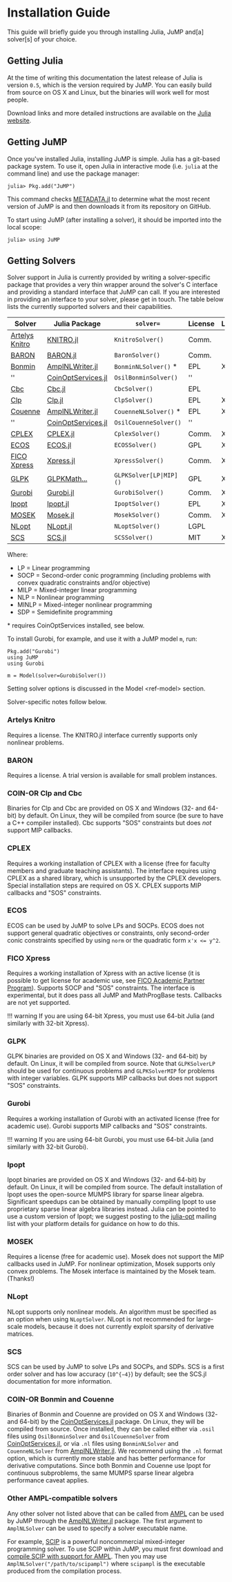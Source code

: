 Installation Guide
==================

This guide will briefly guide you through installing Julia, JuMP and\[a\] solver\[s\] of your choice.

Getting Julia
-------------

At the time of writing this documentation the latest release of Julia is version `0.5`, which is the version required by JuMP. You can easily build from source on OS X and Linux, but the binaries will work well for most people.

Download links and more detailed instructions are available on the [Julia website](http://julialang.org).

Getting JuMP
------------

Once you've installed Julia, installing JuMP is simple. Julia has a git-based package system. To use it, open Julia in interactive mode (i.e. `julia` at the command line) and use the package manager:

    julia> Pkg.add("JuMP")

This command checks [METADATA.jl](https://github.com/JuliaLang/METADATA.jl) to determine what the most recent version of JuMP is and then downloads it from its repository on GitHub.

To start using JuMP (after installing a solver), it should be imported into the local scope:

    julia> using JuMP

Getting Solvers
---------------

Solver support in Julia is currently provided by writing a solver-specific package that provides a very thin wrapper around the solver's C interface and providing a standard interface that JuMP can call. If you are interested in providing an interface to your solver, please get in touch. The table below lists the currently supported solvers and their capabilities.


| Solver                                                                           | Julia Package                                                                   | `solver=`                 | License     | LP    | SOCP  | MILP  | NLP   | MINLP | SDP   |
| -------------------------------------------------------------------------------- | ------------------------------------------------------------------------------- | ------------------------- | ----------- | ----- | ----- | ----- | ----- | ----- | ----- |
| [Artelys Knitro](http://artelys.com/en/optimization-tools/knitro)                | [KNITRO.jl](https://github.com/JuliaOpt/KNITRO.jl)                              | `KnitroSolver()`          |  Comm.      |       |       |       | X     | X     |       |
| [BARON](http://archimedes.cheme.cmu.edu/?q=baron>)                               | [BARON.jl](https://github.com/joehuchette/BARON.jl)                             | `BaronSolver()`           |  Comm.      |       |       |       | X     | X     |       |
| [Bonmin](https://projects.coin-or.org/Bonmin)                                    | [AmplNLWriter.jl](https://github.com/JackDunnNZ/AmplNLWriter.jl)                | `BonminNLSolver()` *      |  EPL        | X     |       | X     | X     | X     |       |
| ''                                                                               | [CoinOptServices.jl](https://github.com/JuliaOpt/CoinOptServices.jl)            | `OsilBonminSolver()`      |  ''         |       |       |       |       |       |       |
| [Cbc](https://projects.coin-or.org/Cbc)                                          | [Cbc.jl](https://github.com/JuliaOpt/Cbc.jl)                                    | `CbcSolver()`             |  EPL        |       |       | X     |       |       |       |
| [Clp](https://projects.coin-or.org/Clp)                                          | [Clp.jl](https://github.com/JuliaOpt/Clp.jl)                                    | `ClpSolver()`             |  EPL        | X     |       |       |       |       |       |
| [Couenne](https://projects.coin-or.org/Couenne)                                  | [AmplNLWriter.jl](https://github.com/JackDunnNZ/AmplNLWriter.jl)                | `CouenneNLSolver()` *     |  EPL        | X     |       | X     | X     | X     |       |
| ''                                                                               | [CoinOptServices.jl](https://github.com/JuliaOpt/CoinOptServices.jl)            | `OsilCouenneSolver()`     |  ''         |       |       |       |       |       |       |
| [CPLEX](http://www-01.ibm.com/software/commerce/optimization/cplex-optimizer/)   | [CPLEX.jl](https://github.com/JuliaOpt/CPLEX.jl)                                | `CplexSolver()`           |  Comm.      | X     | X     | X     |       |       |       |
| [ECOS](https://github.com/ifa-ethz/ecos)                                         | [ECOS.jl](https://github.com/JuliaOpt/ECOS.jl)                                  | `ECOSSolver()`            |  GPL        | X     | X     |       |       |       |       |
| [FICO Xpress](http://www.fico.com/en/products/fico-xpress-optimization-suite)    | [Xpress.jl](https://github.com/JuliaOpt/Xpress.jl)                              | `XpressSolver()`          |  Comm.      | X     | X     | X     |       |       |       |
| [GLPK](http://www.gnu.org/software/glpk/)                                        | [GLPKMath...](https://github.com/JuliaOpt/GLPKMathProgInterface.jl)             | `GLPKSolver[LP\|MIP]()`   |  GPL        | X     |       | X     |       |       |       |
| [Gurobi](http://gurobi.com)                                                      | [Gurobi.jl](https://github.com/JuliaOpt/Gurobi.jl)                              | `GurobiSolver()`          |  Comm.      | X     | X     | X     |       |       |       |
| [Ipopt](https://projects.coin-or.org/Ipopt)                                      | [Ipopt.jl](https://github.com/JuliaOpt/Ipopt.jl)                                | `IpoptSolver()`           |  EPL        | X     |       |       | X     |       |       |
| [MOSEK](http://www.mosek.com/)                                                   | [Mosek.jl](https://github.com/JuliaOpt/Mosek.jl)                                | `MosekSolver()`           |  Comm.      | X     | X     | X     | X     |       | X     |
| [NLopt](http://ab-initio.mit.edu/wiki/index.php/NLopt)                           | [NLopt.jl](https://github.com/JuliaOpt/NLopt.jl)                                | `NLoptSolver()`           |  LGPL       |       |       |       | X     |       |       |
| [SCS](https://github.com/cvxgrp/scs>)                                            | [SCS.jl](https://github.com/JuliaOpt/SCS.jl)                                    | `SCSSolver()`             |  MIT        | X     | X     |       |       |       | X     |


Where:

-   LP = Linear programming
-   SOCP = Second-order conic programming (including problems with convex quadratic constraints and/or objective)
-   MILP = Mixed-integer linear programming
-   NLP = Nonlinear programming
-   MINLP = Mixed-integer nonlinear programming
-   SDP = Semidefinite programming 

\* requires CoinOptServices installed, see below.

To install Gurobi, for example, and use it with a JuMP model `m`, run:

    Pkg.add("Gurobi")
    using JuMP
    using Gurobi

    m = Model(solver=GurobiSolver())

Setting solver options is discussed in the Model &lt;ref-model&gt; section.

Solver-specific notes follow below.

### Artelys Knitro

Requires a license. The KNITRO.jl interface currently supports only nonlinear problems.

### BARON

Requires a license. A trial version is available for small problem instances.

### COIN-OR Clp and Cbc

Binaries for Clp and Cbc are provided on OS X and Windows (32- and 64-bit) by default. On Linux, they will be compiled from source (be sure to have a C++ compiler installed). Cbc supports "SOS" constraints but does *not* support MIP callbacks.

### CPLEX

Requires a working installation of CPLEX with a license (free for faculty members and graduate teaching assistants). The interface requires using CPLEX as a shared library, which is unsupported by the CPLEX developers. Special installation steps are required on OS X. CPLEX supports MIP callbacks and "SOS" constraints.

### ECOS

ECOS can be used by JuMP to solve LPs and SOCPs. ECOS does not support general quadratic objectives or constraints, only second-order conic constraints specified by using `norm` or the quadratic form `x'x <= y^2`.

### FICO Xpress

Requires a working installation of Xpress with an active license (it is possible to get license for academic use, see [FICO Academic Partner Program](http://subscribe.fico.com/Academic-Partner-Program)). Supports SOCP and "SOS" constraints. The interface is experimental, but it does pass all JuMP and MathProgBase tests. Callbacks are not yet supported.

!!! warning
    If you are using 64-bit Xpress, you must use 64-bit Julia (and similarly with 32-bit Xpress).

### GLPK

GLPK binaries are provided on OS X and Windows (32- and 64-bit) by default. On Linux, it will be compiled from source. Note that `GLPKSolverLP` should be used for continuous problems and `GLPKSolverMIP` for problems with integer variables. GLPK supports MIP callbacks but does not support "SOS" constraints.

### Gurobi

Requires a working installation of Gurobi with an activated license (free for academic use). Gurobi supports MIP callbacks and "SOS" constraints.

!!! warning
    If you are using 64-bit Gurobi, you must use 64-bit Julia (and similarly with 32-bit Gurobi).

### Ipopt

Ipopt binaries are provided on OS X and Windows (32- and 64-bit) by default. On Linux, it will be compiled from source. The default installation of Ipopt uses the open-source MUMPS library for sparse linear algebra. Significant speedups can be obtained by manually compiling Ipopt to use proprietary sparse linear algebra libraries instead. Julia can be pointed to use a custom version of Ipopt; we suggest posting to the [julia-opt](https://groups.google.com/forum/#!forum/julia-opt) mailing list with your platform details for guidance on how to do this.

### MOSEK

Requires a license (free for academic use). Mosek does not support the MIP callbacks used in JuMP. For nonlinear optimization, Mosek supports only convex problems. The Mosek interface is maintained by the Mosek team. (Thanks!)

### NLopt

NLopt supports only nonlinear models. An algorithm must be specified as an option when using `NLoptSolver`. NLopt is not recommended for large-scale models, because it does not currently exploit sparsity of derivative matrices.

### SCS

SCS can be used by JuMP to solve LPs and SOCPs, and SDPs. SCS is a first order solver and has low accuracy (``10^{−4}``) by default; see the SCS.jl documentation for more information.

### COIN-OR Bonmin and Couenne

Binaries of Bonmin and Couenne are provided on OS X and Windows (32- and 64-bit) by the [CoinOptServices.jl](https://github.com/JuliaOpt/CoinOptServices.jl) package. On Linux, they will be compiled from source. Once installed, they can be called either via `.osil` files using `OsilBonminSolver` and `OsilCouenneSolver` from [CoinOptServices.jl](https://github.com/JuliaOpt/CoinOptServices.jl), or via `.nl` files using `BonminNLSolver` and `CouenneNLSolver` from [AmplNLWriter.jl](https://github.com/JackDunnNZ/AmplNLWriter.jl). We recommend using the `.nl` format option, which is currently more stable and has better performance for derivative computations. Since both Bonmin and Couenne use Ipopt for continuous subproblems, the same MUMPS sparse linear algebra performance caveat applies.

### Other AMPL-compatible solvers

Any other solver not listed above that can be called from [AMPL](http://ampl.com/products/solvers/all-solvers-for-ampl/) can be used by JuMP through the [AmplNLWriter.jl](https://github.com/JuliaOpt/AmplNLWriter.jl) package. The first argument to `AmplNLSolver` can be used to specify a solver executable name.

For example, [SCIP](http://scip.zib.de/) is a powerful noncommercial mixed-integer programming solver. To use SCIP within JuMP, you must first download and [compile SCIP with support for AMPL](http://zverovich.net/2012/08/07/using-scip-with-ampl.html). Then you may use `AmplNLSolver("/path/to/scipampl")` where `scipampl` is the executable produced from the compilation process.
